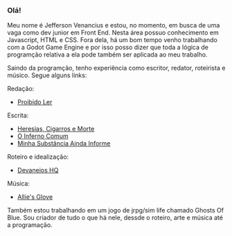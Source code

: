 ### Olá!

Meu nome é Jefferson Venancius e estou, no momento, em busca de uma vaga como dev junior em Front End.
Nesta área possuo conhecimento em Javascript, HTML e CSS. 
Fora dela, há um bom tempo venho trabalhando com a Godot Game Engine e por isso posso dizer que toda a lógica de programção relativa a ela pode também ser aplicada ao meu trabalho.

Saindo da programção, tenho experiência como escritor, redator, roteirista e músico. Segue alguns links:

Redação:
- [Proibido Ler](https://www.proibidoler.com/author/jefferson-pereira/)

Escrita:
- [Heresias, Cigarros e Morte](http://proibidoler.com/resenhas/heresias-cigarros-e-morte-resenha-o-taro-niilista-pos-apocaliptico-sem-spoilers/)
- [O Inferno Comum](https://www.amazon.com.br/INFERNO-COMUM-Jeff-Venancius-ebook/dp/B07KBFGWGW/ref=sr_1_2?ie=UTF8&qid=1541768231&sr=8-2&keywords=O+Inferno+Comum)
- [Minha Substância Ainda Informe](https://t.co/fOWLOQ4Jsu)

Roteiro e idealização:
- [Devaneios HQ](https://www.catarse.me/pt/devaneioshq)

Música:
- [Allie's Glove](https://thegloveofallie.carrd.co/)

Também estou trabalhando em um jogo de jrpg/sim life chamado Ghosts Of Blue. Sou criador de tudo o que há nele, dessde o roteiro, arte e música até a programação.
